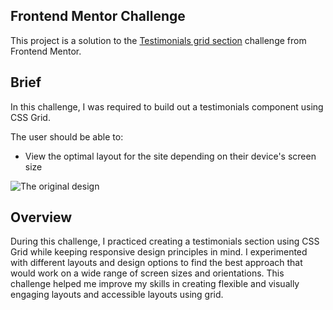 ## Frontend Mentor Challenge
This project is a solution to the [Testimonials grid section](https://www.frontendmentor.io/challenges/testimonials-grid-section-Nnw6J7Un7) challenge from Frontend Mentor.

## Brief
In this challenge, I was required to build out a testimonials component using CSS Grid.

The user should be able to:

* View the optimal layout for the site depending on their device's screen size

![The original design](https://res.cloudinary.com/dz209s6jk/image/upload/f_auto,q_auto,w_700/Challenges/h05k6b7pqcylnhsw8pqs.jpg)

## Overview
During this challenge, I practiced creating a testimonials section using CSS Grid while keeping responsive design principles in mind. I experimented with different layouts and design options to find the best approach that would work on a wide range of screen sizes and orientations. This challenge helped me improve my skills in creating flexible and visually engaging layouts and accessible layouts using grid.
